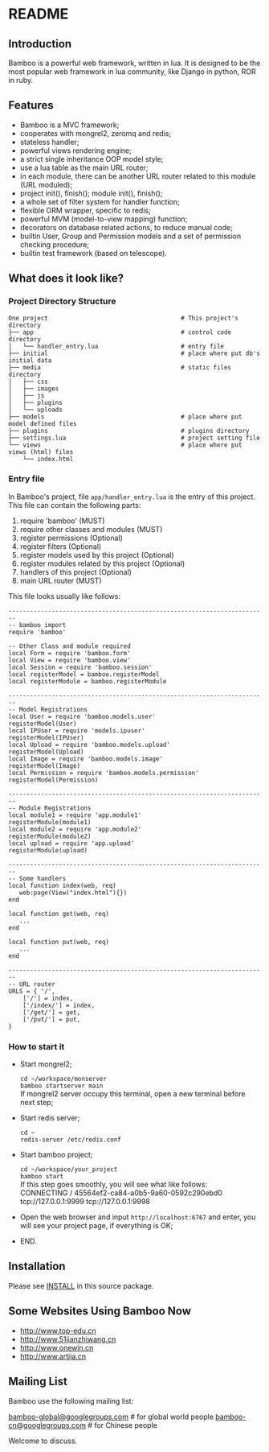 README
======

## Introduction

Bamboo is a powerful web framework, written in lua. It is designed to be the most popular web framework in lua community, like Django in python, ROR in ruby.

## Features

- Bamboo is a MVC framework;
- cooperates with mongrel2, zeromq and redis;
- stateless handler;
- powerful views rendering engine;
- a strict single inheritance OOP model style;
- use a lua table as the main URL router;
- in each module, there can be another URL router related to this module (URL moduled);
- project init(), finish(); module init(), finish();  
- a whole set of filter system for handler function;
- flexible ORM wrapper, specific to redis;
- powerful MVM (model-to-view mapping) function;
- decorators on database related actions, to reduce manual code;
- builtin User, Group and Permission models and a set of permission checking procedure;
- builtin test framework (based on telescope).

## What does it look like?
### Project Directory Structure
	One project										# This project's directory
	├── app											# control code directory
	│   └── handler_entry.lua						# entry file
	├── initial										# place where put db's initial data
	├── media										# static files directory
	│   ├── css
	│   ├── images
	│   ├── js
	│   ├── plugins
	│   └── uploads
	├── models										# place where put model defined files
	├── plugins										# plugins directory
	├── settings.lua								# project setting file
	└── views										# place where put views (html) files
		└── index.html


### Entry file 
In Bamboo's project, file `app/handler_entry.lua` is the entry of this project. This file can contain the following parts:

1. require 'bamboo' (MUST)
2. require other classes and modules (MUST)
3. register permissions (Optional)
4. register filters (Optional)
5. register models used by this project (Optional)
6. register modules related by this project (Optional)
7. handlers of this project (Optional)
8. main URL router (MUST)

This file looks usually like follows:

	------------------------------------------------------------------------
	-- bamboo import
	require 'bamboo'
	
	-- Other Class and module required
	local Form = require 'bamboo.form'
	local View = require 'bamboo.view'
	local Session = require 'bamboo.session'
	local registerModel = bamboo.registerModel
	local registerModule = bamboo.registerModule

	------------------------------------------------------------------------
	-- Model Registrations
	local User = require 'bamboo.models.user'
	registerModel(User)
	local IPUser = require 'models.ipuser'
	registerModel(IPUser)
	local Upload = require 'bamboo.models.upload'
	registerModel(Upload)
	local Image = require 'bamboo.models.image'
	registerModel(Image)
	local Permission = require 'bamboo.models.permission'
	registerModel(Permission)
	
	------------------------------------------------------------------------
	-- Module Registrations
	local module1 = require 'app.module1'
	registerModule(module1)
	local module2 = require 'app.module2'
	registerModule(module2)
	local upload = require 'app.upload'
	registerModule(upload)
	
	------------------------------------------------------------------------
	-- Some handlers
	local function index(web, req)
	   web:page(View("index.html"){})
	end
	
	local function get(web, req)
	   ...
	end
	
	local function put(web, req)
	   ...
	end
	
	------------------------------------------------------------------------
	-- URL router
	URLS = { '/',
		['/'] = index,
		['/index/'] = index,
		['/get/'] = get,
		['/put/'] = put,
	}

### How to start it
- Start mongrel2;

	`cd ~/workspace/monserver`  
	`bamboo startserver main`  
If mongrel2 server occupy this terminal, open a new terminal before next step;  

- Start redis server;

	`cd ~`  
	`redis-server /etc/redis.conf`  

- Start bamboo project;

	`cd ~/workspace/your_project`  
	`bamboo start`  
If this step goes smoothly, you will see what like follows:  
CONNECTING / 45564ef2-ca84-a0b5-9a60-0592c290ebd0 tcp://127.0.0.1:9999 tcp://127.0.0.1:9998  

- Open the web browser and input `http://localhost:6767` and enter, you will see your project page, if everything is OK;
- END.

## Installation
Please see [INSTALL](https://github.com/daogangtang/bamboo/blob/master/doc/0.INSTALL.md) in this source package.

## Some Websites Using Bamboo Now

- http://www.top-edu.cn
- http://www.51jianzhiwang.cn
- http://www.onewin.cn
- http://www.artjia.cn



## Mailing List
Bamboo use the following mailing list:
  
bamboo-global@googlegroups.com		# for global world people
bamboo-cn@googlegroups.com			# for Chinese people

Welcome to discuss.
